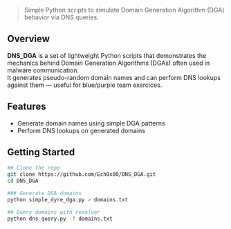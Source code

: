 > Simple Python scripts to simulate Domain Generation Algorithm (DGA) behavior via DNS queries.  

## Overview
**DNS_DGA** is a set of lightweight Python scripts that demonstrates the mechanics behind Domain Generation Algorithms (DGAs) often used in malware communication.  
It generates pseudo-random domain names and can perform DNS lookups against them — useful for blue/purple team exercices.

## Features
- Generate domain names using simple DGA patterns  
- Perform DNS lookups on generated domains  

## Getting Started
```bash
## Clone the repo
git clone https://github.com/Ech0x00/DNS_DGA.git
cd DNS_DGA

### Generate DGA domains
python simple_dyre_dga.py > domains.txt

## Query domains with resolver
python dns_query.py -f domains.txt


